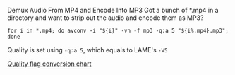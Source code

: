 Demux Audio From MP4 and Encode Into MP3
Got a bunch of *.mp4 in a directory and want to strip out the audio and encode them as MP3?

`for i in *.mp4; do avconv -i "${i}" -vn -f mp3 -q:a 5 "${i%.mp4}.mp3"; done`

Quality is set using `-q:a 5`, which equals to LAME's `-V5`

[Quality flag conversion chart](https://trac.ffmpeg.org/wiki/Encode/MP3)
